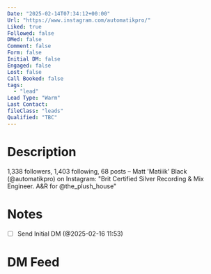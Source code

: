 ```yaml
---
Date: "2025-02-14T07:34:12+00:00"
Url: "https://www.instagram.com/automatikpro/"
Liked: true
Followed: false
DMed: false
Comment: false
Form: false
Initial DM: false
Engaged: false
Lost: false
Call Booked: false
tags:
  - "lead"
Lead Type: "Warm"
Last Contact:
fileClass: "leads"
Qualified: "TBC"
---
```

# Description
1,338 followers, 1,403 following, 68 posts – Matt 'Matiiik' Black (@automatikpro) on Instagram: "Brit Certified Silver Recording & Mix Engineer. A&R for @the_plush_house"
# Notes
- [ ] Send Initial DM (@2025-02-16 11:53)
# DM Feed